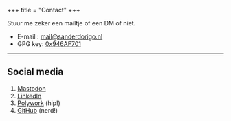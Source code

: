 +++
title = "Contact"
+++

Stuur me zeker een mailtje of een DM of niet. 

* E-mail&nbsp;: [mail@sanderdorigo.nl](mailto:mail@sanderdorigo.nl)
* GPG key: [0x946AF701](https://keybase.io/sdx3/pgp_keys.asc?fingerprint=8721e2f30129a7d61e19e72085dd893c946af701)

---

## Social media

1. <a rel="me" href="https://mastodon.coffee/@sander">Mastodon</a>
2. [LinkedIn](https://www.linkedin.com/in/sanderdorigo/)
4. [Polywork](https://www.polywork.com/sdx) (hip!)
5. [GitHub](https://github.com/SDx3/) (nerd!)